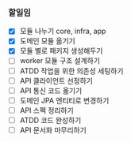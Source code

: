 ### 할일임
- [x] 모듈 나누기 core, infra, app
- [x] 도메인 모듈 옮기기
- [x] 모듈 별로 패키지 생성해두기
- [ ] worker 모듈 구조 설계하기
- [ ] ATDD 작업을 위한 의존성 세팅하기
- [ ] API 클라이언트 선정하기
- [ ] API 통신 코드 옮기기
- [ ] 도메인 JPA 엔티티로 변경하기
- [ ] API 스펙 정리하기
- [ ] ATDD 코드 완성하기
- [ ] API 문서화 마무리하기
